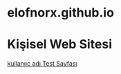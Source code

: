 # elofnorx.github.io
# Kişisel Web Sitesi

[kullanııc adı ](https://elofnorx.github.io/kullaniciadi.html)
[Test Sayfası](https://elofnorx.github.io/text.html)
